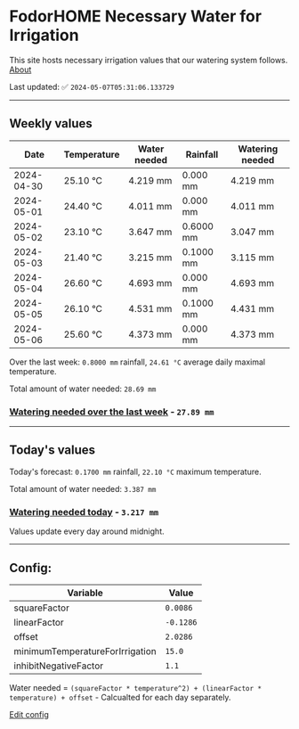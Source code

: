# FodorHOME Necessary Water for Irrigation

This site hosts necessary irrigation values that our watering system follows. [About](https://github.com/redyau/irrigation)

Last updated: ✅ `2024-05-07T05:31:06.133729`

---

## Weekly values

| Date | Temperature | Water needed | Rainfall | Watering needed |
|-----|-----|-----|-----|-----|
| 2024-04-30 | 25.10 °C | 4.219 mm | 0.000 mm | 4.219 mm |
| 2024-05-01 | 24.40 °C | 4.011 mm | 0.000 mm | 4.011 mm |
| 2024-05-02 | 23.10 °C | 3.647 mm | 0.6000 mm | 3.047 mm |
| 2024-05-03 | 21.40 °C | 3.215 mm | 0.1000 mm | 3.115 mm |
| 2024-05-04 | 26.60 °C | 4.693 mm | 0.000 mm | 4.693 mm |
| 2024-05-05 | 26.10 °C | 4.531 mm | 0.1000 mm | 4.431 mm |
| 2024-05-06 | 25.60 °C | 4.373 mm | 0.000 mm | 4.373 mm |


Over the last week: `0.8000 mm` rainfall, `24.61 °C` average daily maximal temperature.

Total amount of water needed: `28.69 mm`

### [Watering needed over the last week](lastweek.txt) - `27.89 mm`

---

## Today's values

Today's forecast: `0.1700 mm` rainfall, `22.10 °C` maximum temperature.

Total amount of water needed: `3.387 mm`

### [Watering needed today](today.txt) - `3.217 mm`

Values update every day around midnight.

---

## Config:

| Variable | Value |
|-----|-----|
| squareFactor | `0.0086` |
| linearFactor | `-0.1286` |
| offset | `2.0286` |
| minimumTemperatureForIrrigation | `15.0` |
| inhibitNegativeFactor | `1.1` |

Water needed = `(squareFactor * temperature^2) + (linearFactor * temperature) + offset` - Calcualted for each day separately.

[Edit config](https://github.com/RedyAu/irrigation/edit/main/config.json)
